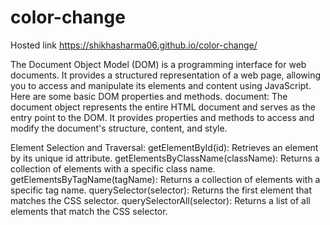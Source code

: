 # color-change

Hosted link https://shikhasharma06.github.io/color-change/


The Document Object Model (DOM) is a programming interface for web documents. It provides a structured representation of a web page, allowing you to access and manipulate its elements and content using JavaScript. Here are some basic DOM properties and methods. document: The document object represents the entire HTML document and serves as the entry point to the DOM. It provides properties and methods to access and modify the document's structure, content, and style.

Element Selection and Traversal:
getElementById(id): Retrieves an element by its unique id attribute.
getElementsByClassName(className): Returns a collection of elements with a specific class name.
getElementsByTagName(tagName): Returns a collection of elements with a specific tag name.
querySelector(selector): Returns the first element that matches the CSS selector.
querySelectorAll(selector): Returns a list of all elements that match the CSS selector.
